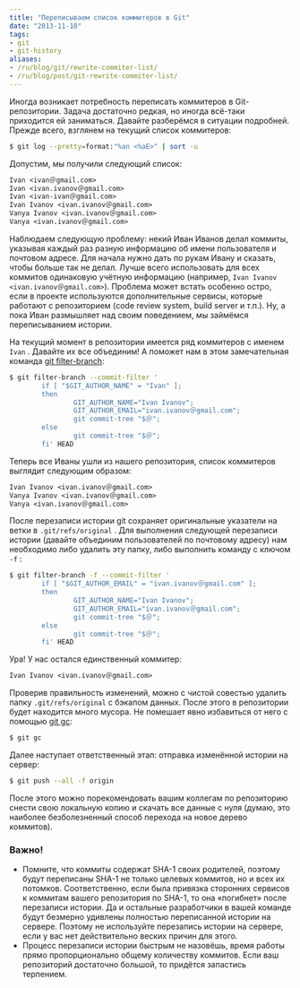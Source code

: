 ```yaml
---
title: "Переписываем список коммитеров в Git"
date: "2013-11-10"
tags:
- git
- git-history
aliases:
- /ru/blog/git/rewrite-commiter-list/
- /ru/blog/post/git-rewrite-commiter-list/
---
```



Иногда возникает потребность переписать коммитеров в Git-репозитории. Задача достаточно редкая, но иногда всё-таки приходится ей заниматься. Давайте разберёмся в ситуации подробней. Прежде всего, взглянем на текущий список коммитеров:

```bash
$ git log --pretty=format:"%an <%aE>" | sort -u
```

Допустим, мы получили следующий список:

```txt
Ivan <ivan＠gmail.com>
Ivan <ivan.ivanov＠gmail.com>
Ivan <ivan-ivan＠gmail.com>
Ivan Ivanov <ivan.ivanov＠gmail.com>
Vanya Ivanov <ivan.ivanov＠gmail.com>
Vanya <ivan.ivanov＠gmail.com>
```

Наблюдаем следующую проблему: некий Иван Иванов делал коммиты, указывая каждый раз разную информацию об имени пользователя и почтовом адресе. Для начала нужно дать по рукам Ивану и сказать, чтобы больше так не делал. Лучше всего использовать для всех коммитов одинаковую учётную информацию (например,
`Ivan Ivanov <ivan.ivanov＠gmail.com>`). Проблема может встать особенно остро, если в проекте используются дополнительные сервисы, которые работают с репозиторием (code review system, build server и т.п.). Ну, а пока Иван размышляет над своим поведением, мы займёмся переписыванием истории.

<!--more-->

На текущий момент в репозитории имеется ряд коммитеров с именем `Ivan` . Давайте их все объединим! А поможет нам в этом замечательная команда [git filter-branch](https://www.kernel.org/pub/software/scm/git/docs/git-filter-branch.html):


```bash
$ git filter-branch --commit-filter '
        if [ "$GIT_AUTHOR_NAME" = "Ivan" ];
        then
                GIT_AUTHOR_NAME="Ivan Ivanov";
                GIT_AUTHOR_EMAIL="ivan.ivanov＠gmail.com";
                git commit-tree "$＠";
        else
                git commit-tree "$＠";
        fi' HEAD
```

Теперь все Иваны ушли из нашего репозитория, список коммитеров выглядит следующим образом:

```txt
Ivan Ivanov <ivan.ivanov＠gmail.com>
Vanya Ivanov <ivan.ivanov＠gmail.com>
Vanya <ivan.ivanov＠gmail.com>
```

После перезаписи истории git сохраняет оригинальные указатели на ветки в `.git/refs/original` . Для выполнения следующей перезаписи истории (давайте объединим пользователей по почтовому адресу) нам необходимо либо удалить эту папку, либо выполнить команду с ключом `-f` :

```bash
$ git filter-branch -f --commit-filter '
        if [ "$GIT_AUTHOR_EMAIL" = "ivan.ivanov＠gmail.com" ];
        then
                GIT_AUTHOR_NAME="Ivan Ivanov";
                GIT_AUTHOR_EMAIL="ivan.ivanov＠gmail.com";
                git commit-tree "$＠";
        else
                git commit-tree "$＠";
        fi' HEAD
```

Ура! У нас остался единственный коммитер:

```txt
Ivan Ivanov <ivan.ivanov＠gmail.com>
```

Проверив правильность изменений, можно с чистой совестью удалить папку `.git/refs/original` с бэкапом данных. После этого в репозитории будет находится много мусора. Не помешает явно избавиться от него c помощью [git gc](https://www.kernel.org/pub/software/scm/git/docs/git-gc.html):

```bash
$ git gc
```

Далее наступает ответственный этап: отправка изменённой истории на сервер:

```bash
$ git push --all -f origin
```

После этого можно порекомендовать вашим коллегам по репозиторию снести свою локальную копию и скачать все данные с нуля (думаю, это наиболее безболезненный способ перехода на новое дерево коммитов).

### Важно!

* Помните, что коммиты содержат SHA-1 своих родителей, поэтому будут переписаны SHA-1 не только целевых коммитов, но и всех их потомков. Соответственно, если была привязка сторонних сервисов к коммитам вашего репозитория по SHA-1, то она «погибнет» после перезаписи истории. Да и остальные разработчики в вашей команде будут безмерно удивлены полностью переписанной истории на сервере. Поэтому не используйте перезапись истории на сервере, если у вас нет действительно веских причин для этого.
* Процесс перезаписи истории быстрым не назовёшь, время работы прямо пропорционально общему количеству коммитов. Если ваш репозиторий достаточно большой, то придётся запастись терпением.